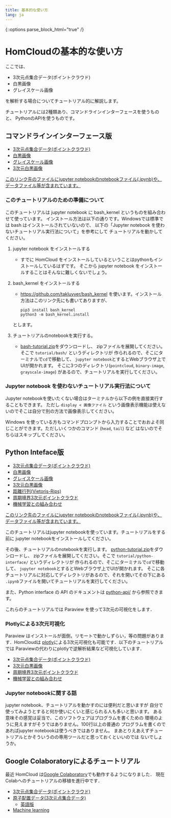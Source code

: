 ```yaml
---
title: 基本的な使い方
lang: ja
---
```

{::options parse_block_html="true" /}

# HomCloudの基本的な使い方

ここでは、

* 3次元点集合データ(ポイントクラウド)
* 白黒画像
* グレイスケール画像

を解析する場合についてチュートリアル的に解説します。

チュートリアルには2種類あり、コマンドラインインターフェースを使うものと、
PythonのAPIを使うものです。

## コマンドラインインターフェース版

* [3次元点集合データ(ポイントクラウド)](tutorial/pointcloud.html)
* [白黒画像](tutorial/binary-image.html)
* [グレイスケール画像](tutorial/grayscale-image.html)
* [3次元白黒画像](tutorial/binary-3d.html)

[このリンク先のファイルにjupyter notebookのnotebookファイル(.ipynb)や、データファイル等が含まれています。](donwload/bash-tutorial.zip)

### このチュートリアルのための準備について

このチュートリアルは jupyter notebook に bash_kernel というものを組み合わせて使っています。
インストール方法は以下の通りです。Windowsでは標準では bash はインストールされていないので、
以下の「Jupyter notebook を使わないチュートリアル実行法について」を参考にして
チュートリアルを動かしてください。

1. jupyter notebook をインストールする
   * すでに HomCloud をインストールしているということはpythonもインストールしているはずです。
     そこから jupyter notebook をインストールすることはそんなに難しくないでしょう。

2. bash_kernel をインストールする
   * https://github.com/takluyver/bash_kernel を使います。インストール方法はこのリンク先にも書いてありますが、
  
         pip3 install bash_kernel
         python3 -m bash_kernel.install
      
    とします。

3. チュートリアルのnotebookを実行する。
   * [bash-tutorial.zip](tutorial/bash-tutorial.zip)をダウンロードし、
     zipファイルを展開してください。そこで `tutorial/bash/` というディレクトリが
     作られるので、そこにターミナルで`cd`で移動して、
     `jupyter notebook`とするとWebブラウザ上でUIが開かれます。
     そこに3つのディレクトリ(`pointcloud`, `binary-image`, `grayscale-image`)
     があるので、チュートリアルを実行してください。

### Jupyter notebook を使わないチュートリアル実行法について

Jupyter notebookを使いたくない場合はターミナルから以下の例を直接実行することもできます。
ただし `display < 画像ファイル` という画像表示機能は使えないのでそこは自分で別の方法で画像表示してください。

Windows を使っている方もコマンドプロンプトから入力することでおおよそ同じことができます。ただしいくつかのコマンド (`head`, `tail`) など
はないのでそちらはスキップしてください。


## Python Inteface版

* [3次元点集合データ(ポイントクラウド)](py-tutorial/pointcloud.html)
* [白黒画像](py-tutorial/binary-image.html)
* [グレイスケール画像](py-tutorial/grayscale-image.html)
* [3次元白黒画像](py-tutorial/binary-3d.html)
* [距離行列(Vietoris-Rips)](py-tutorial/rips.html)
* [周期境界3次元ポイントクラウド](py-tutorial/pointcloud_periodic.html)
* [機械学習との組み合わせ](py-tutorial/ml_pc.html)

[このリンク先のファイルにjupyter notebookのnotebookファイル(.ipynb)や、データファイル等が含まれています。](download/python-tutorial.zip)

このチュートリアルはjupyter notebookを使っています。チュートリアルをする前に
jupyter notebookをインストールしてください。

その後、チュートリアルのnotebookを実行します。
[python-tutorial.zip](download/python-tutorial.zip)をダウンロードし、
zipファイルを展開してください。そこで `tutorial/python-interface/` 
というディレクトリが
作られるので、そこにターミナルで`cd`で移動して、
`jupyter notebook`とするとWebブラウザ上でUIが開かれます。
そこに各チュートリアルに対応してディレクトリがあるので、それを開いてその下にある
`.ipynb`ファイルを開いてチュートリアルを実行してください。

また、Python interface の API のドキュメントは 
[python-api/](python-api/)
から参照できます。

これらのチュートリアルでは Paraview を使って3次元の可視化をします．

### Plotlyによる3次元可視化

Paraview はインストールが面倒，リモートで動かしずらい，等の問題があります．HomCloudは
[plotly](https://plotly.com/python/)による3次元可視化も可能です．以下のチュートリアルでは
Paraviewの代わりにplotlyで逆解析結果など可視化しています．

* [3次元点集合データ(ポイントクラウド)](py-tutorial/pointcloud-3d-visualization-by-plotly.html)
* [3次元白黒画像](py-tutorial/binary-3d-3d-visualization-by-plotly.html)
* [周期境界3次元ポイントクラウド](py-tutorial/pointcloud_periodic-3d-visualization-by-plotly.html)
* [機械学習との組み合わせ](py-tutorial/ml_pc-3d-visualization-by-plotly.html)

### Jupyter notebookに関する話

jupyter notebook、チュートリアルを動かすのには便利だと思いますが
自分で使ってみようとすると何か使いにくいと感じられる人も多いと思います。
ある意味その感覚は妥当で、このソフトウェアはプログラムを書くための
環境のように見えますがそうではありません。100行以上の普通の
プログラムを書くのであればjupyter notebookは使うべきではありません。
まあとりえあえずチュートリアルとかそういうのの専用ツールだと思っておくといいのでは
ないでしょうか。

## Google Colaboratoryによるチュートリアル

最近 HomCloud は[Google Colaboratory](colab.research.google.com/)でも動作するようになりました．
現在Colabへのチュートリアルの移植を進行中です．

* [3次元点集合データ(ポイントクラウド)](https://colab.research.google.com/drive/1TPmO9HJ__BToBIWO97E27syDSUantnq8?usp=sharing)
* [原子配置データ(3次元点集合データ)](https://colab.research.google.com/drive/14flPjPRuzvxIxqBKsB2za5vD7EYr3__E?usp=sharing)
  * [英語版](https://colab.research.google.com/drive/1R9mQx5Ui_RZNXfJUwm97N9dXClZALFbB?usp=sharing)
* [Machine learning](https://colab.research.google.com/drive/1Qhw7Tof0hoiTH6_pnLi3j6VNcUjbR-Sc?usp=sharing)
